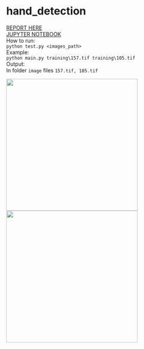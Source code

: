# hand_detection
[REPORT HERE](https://yadi.sk/i/GKiEjQD5y7OjHQ)   
[JUPYTER NOTEBOOK](https://github.com/valerapon/hand_detection/blob/master/notebook.ipynb)  
How to run:  
```python test.py <images_path>```  
Example:  
```python main.py training\157.tif training\105.tif```  
Output:  
In folder ```image``` files ```157.tif, 105.tif``` 

<img src="images/105n.png" width="350"> <img src="output/105.png" width="350">

